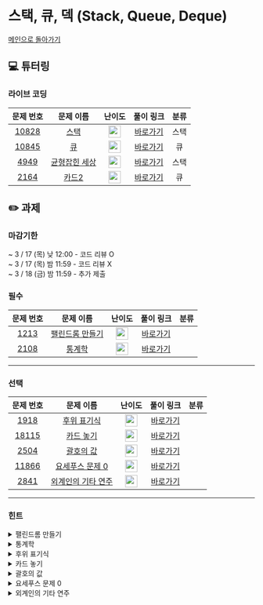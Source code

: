 # 스택, 큐, 덱 (Stack, Queue, Deque)

[메인으로 돌아가기](https://github.com/Altu-Bitu-2/Notice)

## 💻 튜터링

### 라이브 코딩

|문제 번호|문제 이름|난이도|풀이 링크|분류|
| :-----: | :-----: | :-----: | :-----: | :-----: |
|<a href="https://www.acmicpc.net/problem/10828" target="_blank">10828</a>|<a href="https://www.acmicpc.net/problem/10828" target="_blank">스택</a>|<img height="25px" width="25px" src="https://static.solved.ac/tier_small/7.svg"/>|[바로가기]()|스택|
|<a href="https://www.acmicpc.net/problem/10845" target="_blank">10845</a>|<a href="https://www.acmicpc.net/problem/10845" target="_blank">큐</a>|<img height="25px" width="25px" src="https://static.solved.ac/tier_small/7.svg"/>|[바로가기]()|큐|
|<a href="https://www.acmicpc.net/problem/4949" target="_blank">4949</a>|<a href="https://www.acmicpc.net/problem/4949" target="_blank">균형잡힌 세상</a>|<img height="25px" width="25px" src="https://static.solved.ac/tier_small/7.svg"/>|[바로가기]()|스택|
|<a href="https://www.acmicpc.net/problem/2164" target="_blank">2164</a>|<a href="https://www.acmicpc.net/problem/2164" target="_blank">카드2</a>|<img height="25px" width="25px" src="https://static.solved.ac/tier_small/7.svg"/>|[바로가기]()|큐|


## ✏️ 과제
### 마감기한
~ 3 / 17 (목) 낮 12:00 - 코드 리뷰 O </br>
~ 3 / 17 (목) 밤 11:59 - 코드 리뷰 X </br>
~ 3 / 18 (금) 밤 11:59 - 추가 제출 </br>

### 필수

|문제 번호|문제 이름|난이도|풀이 링크|분류|
| :-----: | :-----: | :-----: | :-----: | :-----: |
|<a href="https://www.acmicpc.net/problem/1213" target="_blank">1213</a>|<a href="https://www.acmicpc.net/problem/1213" target="_blank">팰린드롬 만들기</a>|<img height="25px" width="25px" src="https://static.solved.ac/tier_small/7.svg"/>|[바로가기]()||
|<a href="https://www.acmicpc.net/problem/2108" target="_blank">2108</a>|<a href="https://www.acmicpc.net/problem/2108" target="_blank">통계학</a>|<img height="25px" width="25px" src="https://static.solved.ac/tier_small/8.svg"/>|[바로가기]()||


---

### 선택

|문제 번호|문제 이름|난이도|풀이 링크|분류|
| :-----: | :-----: | :-----: | :-----: | :-----: |
|<a href="https://www.acmicpc.net/problem/1918" target="_blank">1918</a>|<a href="https://www.acmicpc.net/problem/1918" target="_blank">후위 표기식</a>|<img height="25px" width="25px" src="https://static.solved.ac/tier_small/13.svg"/>|[바로가기]()||
|<a href="hhttps://www.acmicpc.net/problem/18115" target="_blank">18115</a>|<a href="https://www.acmicpc.net/problem/18115" target="_blank">카드 놓기</a>|<img height="25px" width="25px" src="https://static.solved.ac/tier_small/8.svg"/>|[바로가기]()||
|<a href="https://www.acmicpc.net/problem/2504" target="_blank">2504</a>|<a href="https://www.acmicpc.net/problem/2504" target="_blank">괄호의 값</a>|<img height="25px" width="25px" src="https://static.solved.ac/tier_small/9.svg"/>|[바로가기]()||
|<a href="https://www.acmicpc.net/problem/11866" target="_blank">11866</a>|<a href="https://www.acmicpc.net/problem/11866" target="_blank">요세푸스 문제 0</a>|<img height="25px" width="25px" src="https://static.solved.ac/tier_small/7.svg"/>|[바로가기]()||
|<a href="https://www.acmicpc.net/problem/2841" target="_blank">2841</a>|<a href="https://www.acmicpc.net/problem/2841" target="_blank">외계인의 기타 연주</a>|<img height="25px" width="25px" src="https://static.solved.ac/tier_small/10.svg"/>|[바로가기]()||


---

### 힌트

<details>
<summary>팰린드롬 만들기</summary>
<div markdown="1">
&nbsp;&nbsp;&nbsp;&nbsp;어떤 알파벳이 있는지 파악부터 해야할 것 같아요. 그리고, 팰린드롬 문자열이 어떤 구조로 되어 있는지 분석해보는게 좋겠어요.
</div>
</details>

<details>
<summary>통계학</summary>
<div markdown="1">
&nbsp;&nbsp;&nbsp;&nbsp;백준에 있는 예제에 반례가 있어요. 예외 처리를 해줘야겠죠? 파이썬의 경우, round함수는 우리 생각과는 조금 다르게 작동해요! 이 점을 주의해야 합니다.
</div>
</details>

<details>
<summary>후위 표기식</summary>
<div markdown="1">
&nbsp;&nbsp;&nbsp;&nbsp;후위 표기식에 대해 알아보아요. 피연산자의 순서는 중위 표기식과 같네요! 그렇다면 연산자의 순서를 정하는 게 중요할 것 같아요. "연산자 우선순위"를 어떻게 고려해야 중위 표기식을 후위 표기식으로 바꿀 수 있을까요?
</div>
</details>

<details>
<summary>카드 놓기</summary>
<div markdown="1">
&nbsp;&nbsp;&nbsp;&nbsp;결과 값을 보고 처음 상태를 유추해야 하네요! 우선 문제에 나온 기술은 모두 반대로 생각해야 할 것 같아요. 거꾸로 거슬러 올라가 봅시다!
</div>
</details>

<details>
<summary>괄호의 값</summary>
<div markdown="1">
&nbsp;&nbsp;&nbsp;&nbsp;괄호의 짝을 검사하는 부분은 튜터링 때 다룬 문제와 같아요! 괄호의 값을 계산하는 것이 추가됐네요. 괄호가 (X) 형태면 곱하고, XY 형태면 더한다는 점을 활용해야 해요. 여는 괄호가 계속 나오면 (x) 형태가 반복되는 거고, 닫는 괄호가 나오는 순간 XY 형태가 될 것이라 생각해도 좋겠네요!
</div>
</details>

<details>
<summary>요세푸스 문제 0</summary>
<div markdown="1">
&nbsp;&nbsp;&nbsp;&nbsp;앞에서 제거하고 다시 뒤에 추가해야 하네요!
</div>
</details>

<details>
<summary>외계인의 기타 연주</summary>
<div markdown="1">
&nbsp;&nbsp;&nbsp;&nbsp;외계인이 누르고 있는 프렛의 정보를 어디에 저장하면 좋을까요? 가장 낮은 프렛부터 짚어가다가 높은 프렛부터 손가락을 떼게 될 것 같아요.
</div>
</details>
